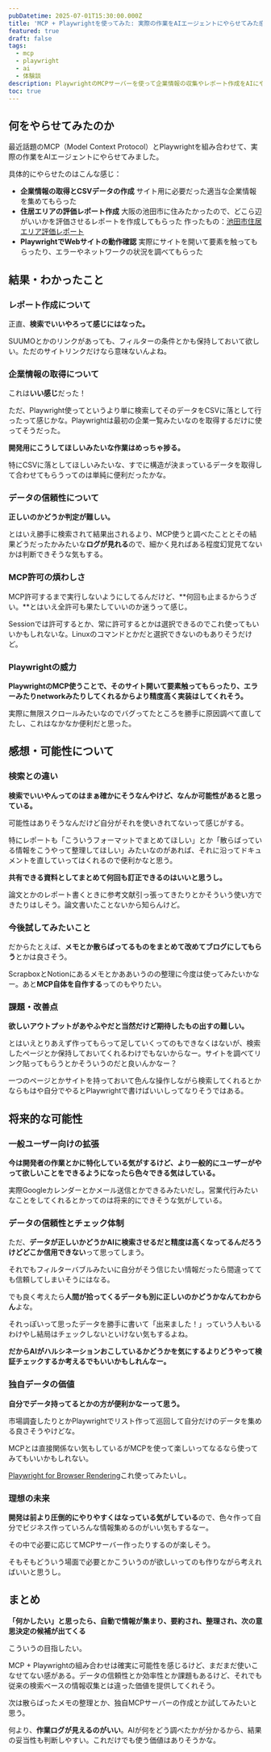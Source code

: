```yaml
---
pubDatetime: 2025-07-01T15:30:00.000Z
title: 'MCP + Playwrightを使ってみた: 実際の作業をAIエージェントにやらせてみた感想'
featured: true
draft: false
tags:
  - mcp
  - playwright
  - ai
  - 体験談
description: PlaywrightのMCPサーバーを使って企業情報の収集やレポート作成をAIにやらせてみた。検索でいいやんって思いつつも、可能性を感じた体験談。
toc: true
---
```


## 何をやらせてみたのか

最近話題のMCP（Model Context Protocol）とPlaywrightを組み合わせて、実際の作業をAIエージェントにやらせてみました。

具体的にやらせたのはこんな感じ：

- **企業情報の取得とCSVデータの作成**
  サイト用に必要だった適当な企業情報を集めてもらった
- **住居エリアの評価レポート作成**
  大阪の池田市に住みたかったので、どこら辺がいいかを評価させるレポートを作成してもらった
  作ったもの：[池田市住居エリア評価レポート](https://www.notion.so/3-22216ae426db80f58feedadb9fec5799?pvs=4)
- **PlaywrightでWebサイトの動作確認**
  実際にサイトを開いて要素を触ってもらったり、エラーやネットワークの状況を調べてもらった

## 結果・わかったこと

### レポート作成について

正直、**検索でいいやろって感じにはなった。**

SUUMOとかのリンクがあっても、フィルターの条件とかも保持しておいて欲しい。ただのサイトリンクだけなら意味ないんよね。

### 企業情報の取得について

これは**いい感じ**だった！

ただ、Playwright使ってというより単に検索してそのデータをCSVに落として行ったって感じかな。Playwrightは最初の企業一覧みたいなのを取得するだけに使ってそうだった。

**開発用にこうしてほしいみたいな作業はめっちゃ捗る。**

特にCSVに落としてほしいみたいな、すでに構造が決まっているデータを取得して合わせてもらうってのは単純に便利だったかな。

### データの信頼性について

**正しいのかどうか判定が難しい。**

とはいえ勝手に検索されて結果出されるより、MCP使うと調べたこととその結果どうだったかみたいな**ログが見れる**ので、細かく見ればある程度幻覚見てないかは判断できそうな気もする。

### MCP許可の煩わしさ

MCP許可するまで実行しないようにしてるんだけど、**何回も止まるからうざい。**とはいえ全許可も果たしていいのか迷うって感じ。

Sessionでは許可するとか、常に許可するとかは選択できるのでこれ使ってもいいかもしれないな。Linuxのコマンドとかだと選択できないのもありそうだけど。

### Playwrightの威力

**PlaywrightのMCP使うことで、そのサイト開いて要素触ってもらったり、エラーみたりnetworkみたりしてくれるからより精度高く実装はしてくれそう。**

実際に無限スクロールみたいなのでバグってたところを勝手に原因調べて直してたし、これはなかなか便利だと思った。

## 感想・可能性について

### 検索との違い

**検索でいいやんってのはまぁ確かにそうなんやけど、なんか可能性があると思っている。**

可能性はありそうなんだけど自分がそれを使いきれてないって感じがする。

特にレポートも「こういうフォーマットでまとめてほしい」とか「散らばっている情報をこうやって整理してほしい」みたいなのがあれば、それに沿ってドキュメントを直していってはくれるので便利かなと思う。

**共有できる資料としてまとめて何回も訂正できるのはいいと思うし。**

論文とかのレポート書くときに参考文献引っ張ってきたりとかそういう使い方できたりはしそう。論文書いたことないから知らんけど。

### 今後試してみたいこと

だからたとえば、**メモとか散らばってるものをまとめて改めてブログにしてもらう**とかは良さそう。

ScrapboxとNotionにあるメモとかああいうのの整理に今度は使ってみたいかなー。あと**MCP自体を自作する**ってのもやりたい。

### 課題・改善点

**欲しいアウトプットがあやふやだと当然だけど期待したもの出すの難しい。**

とはいえとりあえず作ってもらって足していくってのもできなくはないが、検索したページとか保持しておいてくれるわけでもないからなー。サイトを調べてリンク貼ってもらうとかそういうのだと良いんかなー？

一つのページとかサイトを持っておいて色んな操作しながら検索してくれるとかならもはや自分でやるとPlaywrightで書けばいいしってなりそうではある。

## 将来的な可能性

### 一般ユーザー向けの拡張

**今は開発者の作業とかに特化している気がするけど、より一般的にユーザーがやって欲しいことをできるようになったら色々できる気はしている。**

実際Googleカレンダーとかメール送信とかできるみたいだし。営業代行みたいなことをしてくれるとかってのは将来的にできそうな気がしている。

### データの信頼性とチェック体制

ただ、**データが正しいかどうかAIに検索させるだと精度は高くなってるんだろうけどどこか信用できない**って思ってしまう。

それでもフィルターバブルみたいに自分がそう信じたい情報だったら間違ってても信頼してしまいそうにはなる。

でも良く考えたら**人間が拾ってくるデータも別に正しいのかどうかなんてわからん**よな。

それっぽいって思ったデータを勝手に書いて「出来ました！」っていう人もいるわけやし結局はチェックしないといけない気もするよね。

**だからAIがハルシネーションおこしているかどうかを気にするよりどうやって検証チェックするか考えるでもいいかもしれんなー。**

### 独自データの価値

**自分でデータ持ってるとかの方が便利かなーって思う。**

市場調査したりとかPlaywrightでリスト作って巡回して自分だけのデータを集める良さそうやけどな。

MCPとは直接関係ない気もしているがMCPを使って楽しいってなるなら使ってみてもいいかもしれない。

[Playwright for Browser Rendering](https://developers.cloudflare.com/browser-rendering/platform/playwright/)これ使ってみたいし。

### 理想の未来

**開発は前より圧倒的にやりやすくはなっている気がしている**ので、色々作って自分でビジネス作っていろんな情報集めるのがいい気もするなー。

その中で必要に応じてMCPサーバー作ったりするのが楽しそう。

そもそもどういう場面で必要とかこういうのが欲しいってのも作りながら考えればいいと思うし。

## まとめ

**「何かしたい」と思ったら、自動で情報が集まり、要約され、整理され、次の意思決定の候補が出てくる**

こういうの目指したい。

MCP + Playwrightの組み合わせは確実に可能性を感じるけど、まだまだ使いこなせてない感がある。データの信頼性とか効率性とか課題もあるけど、それでも従来の検索ベースの情報収集とは違った価値を提供してくれそう。

次は散らばったメモの整理とか、独自MCPサーバーの作成とか試してみたいと思う。

何より、**作業ログが見えるのがいい**。AIが何をどう調べたかが分かるから、結果の妥当性も判断しやすい。これだけでも使う価値はありそうかな。
